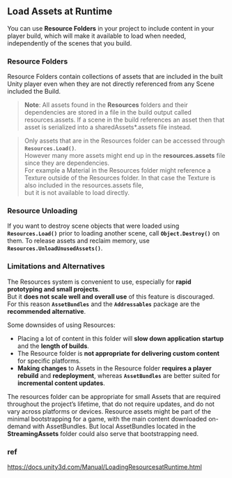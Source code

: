 ## Load Assets at Runtime
You can use **Resource Folders** in your project to include content in your player build, which will make it available to load when needed, independently of the scenes that you build.

### Resource Folders
Resource Folders contain collections of assets that are included in the built Unity player even when they are not directly referenced from any Scene included the Build.


> **Note**: All assets found in the **Resources** folders and their dependencies are stored in a file in the build output called resources.assets. If a scene in the build references an asset then that asset is serialized into a sharedAssets*.assets file instead.

> Only assets that are in the Resources folder can be accessed through **`Resources.Load()`**. \
> However many more assets might end up in the **resources.assets** file since they are dependencies. \
> For example a Material in the Resources folder might reference a Texture outside of the Resources folder. In that case the Texture is also included in the resources.assets file, \
> but it is not available to load directly.

### Resource Unloading
If you want to destroy scene objects that were loaded using **`Resources.Load()`** prior to loading another scene, call **`Object.Destroy()`** on them. 
To release assets and reclaim memory, use **`Resources.UnloadUnusedAssets()`**.


### Limitations and Alternatives
The Resources system is convenient to use, especially for **rapid prototyping and small projects**. \
But it **does not scale well and overall use** of this feature is discouraged. \
For this reason **`AssetBundles`** and the **`Addressables`** package are the **recommended alternative**.

Some downsides of using Resources:

-   Placing a lot of content in this folder will **slow down application startup** and the **length of builds**.
-   The Resource folder is **not appropriate for delivering custom content** for specific platforms.
-   **Making changes** to Assets in the Resource folder **requires a player rebuild** and **redeployment**, whereas **`AssetBundles`** are better suited for **incremental content updates**.


The resources folder can be appropriate for small Assets that are required throughout the project’s lifetime, that do not require updates, and do not vary across platforms or devices. Resource assets might be part of the minimal bootstrapping for a game, with the main content downloaded on-demand with AssetBundles. But local AssetBundles located in the **StreamingAssets** folder could also serve that bootstrapping need.


### ref
https://docs.unity3d.com/Manual/LoadingResourcesatRuntime.html

